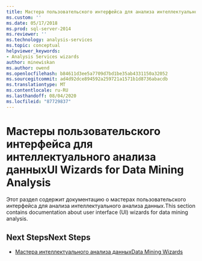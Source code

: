 ```yaml
---
title: Мастера пользовательского интерфейса для анализа интеллектуального анализа данных | Документация Майкрософт
ms.custom: ''
ms.date: 05/17/2018
ms.prod: sql-server-2014
ms.reviewer: ''
ms.technology: analysis-services
ms.topic: conceptual
helpviewer_keywords:
- Analysis Services wizards
author: minewiskan
ms.author: owend
ms.openlocfilehash: b84611d3ee5a7709d7bd1be35ab4331150a32052
ms.sourcegitcommit: ad4d92dce894592a259721a1571b1d8736abacdb
ms.translationtype: MT
ms.contentlocale: ru-RU
ms.lasthandoff: 08/04/2020
ms.locfileid: "87729837"
---
```

# <a name="ui-wizards-for-data-mining-analysis"></a><span data-ttu-id="14c76-102">Мастеры пользовательского интерфейса для интеллектуального анализа данных</span><span class="sxs-lookup"><span data-stu-id="14c76-102">UI Wizards for Data Mining Analysis</span></span>

<span data-ttu-id="14c76-103">Этот раздел содержит документацию о мастерах пользовательского интерфейса для анализа интеллектуального анализа данных.</span><span class="sxs-lookup"><span data-stu-id="14c76-103">This section contains documentation about user interface (UI) wizards for data mining analysis.</span></span>

## <a name="next-steps"></a><span data-ttu-id="14c76-104">Next Steps</span><span class="sxs-lookup"><span data-stu-id="14c76-104">Next Steps</span></span>

- [<span data-ttu-id="14c76-105">Мастера интеллектуального анализа данных</span><span class="sxs-lookup"><span data-stu-id="14c76-105">Data Mining Wizards</span></span>](../data-mining-wizards.md)

